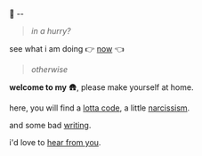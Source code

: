 👋 --

> _in a hurry?_

see what i am doing 👉 [now](/now) 👈

> _otherwise_

 **welcome to my** 🛖️, please make yourself at home.

here, you will find a [lotta code](/nerd), a little [narcissism](/about).

and some bad [writing](/io).

i'd love to [hear from you](/contact).
